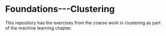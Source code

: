 # Foundations---Clustering
This repository has the exercises from the coarse work in clustering as part of the machine learning chapter.
